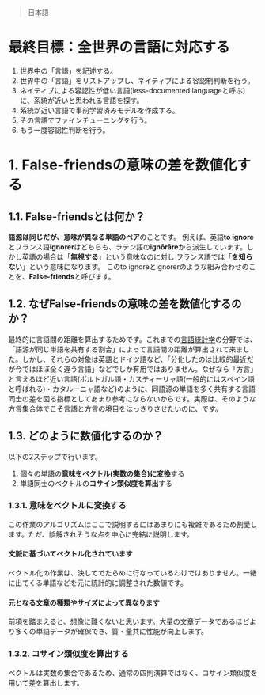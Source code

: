 > 日本語
# 最終目標：全世界の言語に対応する
1. 世界中の「言語」を記述する。
2. 世界中の「言語」をリストアップし、ネイティブによる容認制判断を行う。
3. ネイティブによる容認性が低い言語(less-documented languageと呼ぶ)に、系統が近いと思われる言語を探す。
4. 系統が近い言語で事前学習済みモデルを作成する。
5. その言語でファインチューニングを行う。
6. もう一度容認性判断を行う。

# 1. False-friendsの意味の差を数値化する
## 1.1. False-friendsとは何か？
**語源は同じだが、意味が異なる単語のペア**のことです。
例えば、英語**to ignore**とフランス語**ignorer**はどちらも、ラテン語の**ignōrāre**から派生しています。しかし英語の場合は「**無視する**」という意味なのに対し フランス語では「**を知らない**」という意味になります。
このto ignoreとignorerのような組み合わせのことを、**False-friends**と呼びます。
## 1.2. なぜFalse-friendsの意味の差を数値化するのか？
最終的に言語間の距離を算出するためです。これまでの[言語統計学](https://en.wikipedia.org/wiki/Linguistic_distance)の分野では、「語源が同じ単語を共有する割合」によって言語間の距離が算出されて来ました。しかし、それらの対象は英語とドイツ語など、「分化したのは比較的最近だが今ではほぼ全く違う言語」などでしか有用ではありません。なぜなら「方言」と言えるほど近い言語(ポルトガル語・カスティーリャ語(一般的にはスペイン語と呼ばれる)・カタルーニャ語など)のように、同語源の単語を多く共有する言語同士の差を図る指標としてあまり参考にならないからです。実際は、そのような方言集合体でこそ言語と方言の境目をはっきりさせたいのに、です。
## 1.3. どのように数値化するのか？
以下の2ステップで行います。
1. 個々の単語の**意味をベクトル(実数の集合)に変換**する
2. 単語同士のベクトルの**コサイン類似度を算出**する
### 1.3.1. 意味をベクトルに変換する
この作業のアルゴリズムはここで説明するにはあまりにも複雑であるため割愛します。ただ、誤解されそうな点を中心に完結に説明します。
#### 文脈に基づいてベクトル化されています
ベクトル化の作業は、決してでたらめに行なっているわけではありません。一緒に出てくる単語などを元に統計的に調整された数値です。
#### 元となる文章の種類やサイズによって異なります
前項を踏まえると、想像に難くないと思います。大量の文章データであるほどより多くの単語データが確保でき、質・量共に性能が向上します。
### 1.3.2. コサイン類似度を算出する
ベクトルは実数の集合であるため、通常の四則演算ではなく、コサイン類似度を用いて差を算出します。
